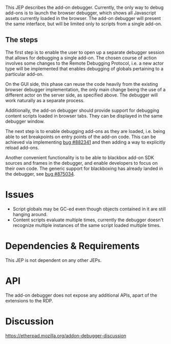 This JEP describes the add-on debugger. Currently, the only way to debug
add-ons is to launch the browser debugger, which shows all
Javascript assets currently loaded in the browser. The add-on debugger will
present the same interface, but will be limited only to scripts from
a single add-on.


The steps
---------

The first step is to enable the user to open up a separate debugger session
that allows for debugging a single add-on. The chosen course of action involves
some changes to the Remote Debugging Protocol, i.e. a new actor type will be
implemented that enables debugging of globals pertaining to a particular add-on.

On the GUI side, this phase can reuse the code heavily from the existing browser
debugger implementation, the only main change being the use of a different actor
on the server side, as specified above. The debugger will work naturally as a separate process.

Additionally, the add-on debugger should provide support for debugging content
scripts loaded in browser tabs. They can be displayed in the same debugger window.

The next step is to enable debugging add-ons as they are loaded, i.e. being able
to set breakpoints on entry points of the add-on code. This can be achieved via implementing [bug #882341](https://bugzilla.mozilla.org/show_bug.cgi?id=882341) and then adding a way to explicitly reload add-ons.

Another convenient functionality is to be able to blackbox add-on SDK sources and frames
in the debugger, and enable developers to focus on their own code. The generic support for blackboxing has already landed in the debugger, see [bug #875034](https://bugzilla.mozilla.org/show_bug.cgi?id=875034).

Issues
==========

  + Script globals may be GC-ed even though objects contained in it are still hanging around.
  + Content scripts evaluate multiple times, currently the debugger doesn't recognize
    multiple instances of the same script loaded multiple times.

Dependencies & Requirements
===========================

This JEP is not dependent on any other JEPs.


API
=========

The add-on debugger does not expose any additional APIs, apart of the extensions to the
RDP.

Discussion
==========

https://etherpad.mozilla.org/addon-debugger-discussion
